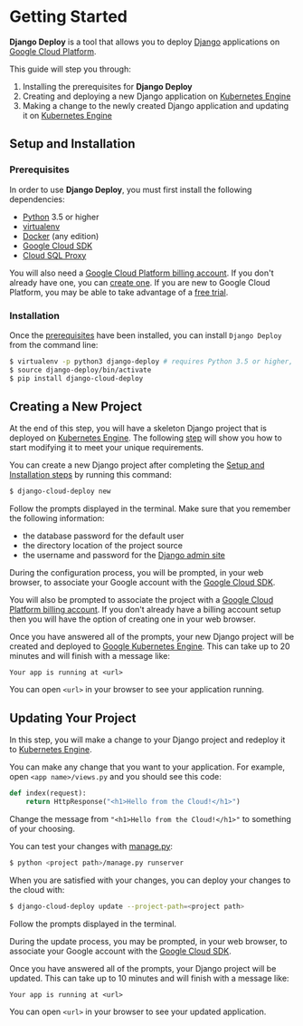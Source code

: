 # Getting Started

**Django Deploy** is a tool that allows you to deploy 
[Django](https://www.djangoproject.com/) applications on
[Google Cloud Platform](https://cloud.google.com/).

This guide will step you through:
1. Installing the prerequisites for **Django Deploy**
2. Creating and deploying a new Django application on [Kubernetes Engine](https://cloud.google.com/kubernetes-engine/)
3. Making a change to the newly created Django application and updating it on
   [Kubernetes Engine](https://cloud.google.com/kubernetes-engine/)

## Setup and Installation

### Prerequisites

In order to use **Django Deploy**, you must first install the following dependencies:
- [Python](https://www.python.org/downloads/) 3.5 or higher
- [virtualenv](https://virtualenv.pypa.io/en/stable/installation/)
- [Docker](https://docs.docker.com/install/overview/) (any edition)
- [Google Cloud SDK](https://cloud.google.com/sdk/docs/quickstarts)
- [Cloud SQL Proxy](https://cloud.google.com/sql/docs/mysql/connect-admin-proxy#install)

You will also need a
[Google Cloud Platform billing account](https://cloud.google.com/billing/docs/how-to/manage-billing-account).
If you don't already have one, you can
[create one](https://console.cloud.google.com/billing). If you are new to
Google Cloud Platform, you may be able to take advantage of a
[free trial](https://cloud.google.com/free/).

### Installation

Once the [prerequisites](#Prerequisites) have been installed, you can install
`Django Deploy` from the command line:

```bash
$ virtualenv -p python3 django-deploy # requires Python 3.5 or higher, check with `python3 --version`
$ source django-deploy/bin/activate
$ pip install django-cloud-deploy
```

## Creating a New Project

At the end of this step, you will have a skeleton Django project that is
deployed on
[Kubernetes Engine](https://cloud.google.com/kubernetes-engine/). The following
[step](#updating-your-project) will show you how to start modifying it to meet
your unique requirements.

You can create a new Django project after completing the
[Setup and Installation steps](#Setup-and-Installation) by running this
command:
```bash
$ django-cloud-deploy new
```

Follow the prompts displayed in the terminal. Make sure that you remember the
following information:

 - the database password for the default user
 - the directory location of the project source
 - the username and password for the
   [Django admin site](https://docs.djangoproject.com/en/2.1/ref/contrib/admin/)

During the configuration process, you will be prompted, in your web browser, to
associate your Google account with the
[Google Cloud SDK](https://cloud.google.com/sdk).

You will also be prompted to associate the project with a
[Google Cloud Platform billing account](https://cloud.google.com/billing/docs/how-to/modify-project#enable_billing_for_a_project).
If you don't already have a billing account setup then you will have the option
of creating one in your web browser.

Once you have answered all of the prompts, your new Django project will be
created and deployed to
[Google Kubernetes Engine](https://cloud.google.com/kubernetes-engine/). This
can take up to 20 minutes and will finish with a message like:

```
Your app is running at <url>
```

You can open `<url>` in your browser to see your application running.

## Updating Your Project

In this step, you will make a change to your Django project and redeploy it
to [Kubernetes Engine](https://cloud.google.com/kubernetes-engine/).

You can make any change that you want to your application. For example, open
`<app name>/views.py` and you should see this code:

```python
def index(request):
    return HttpResponse("<h1>Hello from the Cloud!</h1>")
```

Change the message from `"<h1>Hello from the Cloud!</h1>"` to something of your
choosing.

You can test your changes with
[manage.py](https://docs.djangoproject.com/en/2.1/ref/django-admin/#runserver):
```bash
$ python <project path>/manage.py runserver
```

When you are satisfied with your changes, you can deploy your changes to the
cloud with:
```bash
$ django-cloud-deploy update --project-path=<project path>
```

Follow the prompts displayed in the terminal.

During the update process, you may be prompted, in your web browser, to
associate your Google account with the
[Google Cloud SDK](https://cloud.google.com/sdk).

Once you have answered all of the prompts, your Django project will be
updated. This can take up to 10 minutes and will finish with a message like:

```
Your app is running at <url>
```

You can open `<url>` in your browser to see your updated application.
